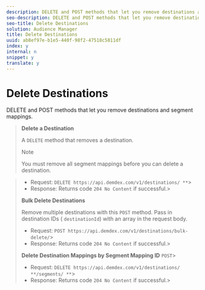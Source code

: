 ```yaml
---
description: DELETE and POST methods that let you remove destinations and segment mappings.
seo-description: DELETE and POST methods that let you remove destinations and segment mappings.
seo-title: Delete Destinations
solution: Audience Manager
title: Delete Destinations
uuid: ab8ef97e-b1e5-440f-98f2-47518c5811df
index: y
internal: n
snippet: y
translate: y
---
```


# Delete Destinations

DELETE and POST methods that let you remove destinations and segment mappings.


>
>
>**Delete a Destination** 
>
>
>A `DELETE` method that removes a destination. 
>>[!NOTE]
>>
>>You must remove all segment mappings before you can delete a destination.

>
>* Request: `DELETE https://api.demdex.com/v1/destinations/ *`<destinationId>`*`>
>* Response: Returns code `204 No Content` if successful.>
>
>
>
>
>**Bulk Delete Destinations** 
>
>
>Remove multiple destinations with this `POST` method. Pass in destination IDs ( `destinationId`) with an array in the request body. 
>
>* Request: `POST https://api.demdex.com/v1/destinations/bulk-delete/`>
>* Response: Returns code `204 No Content` if successful.>
>
>
>
>
>**Delete Destination Mappings by Segment Mapping ID** 
>`POST`>
>* Request: `DELETE https://api.demdex.com/v1/destinations/ *`<destinationId>`*/segments/ *`<mappingId>`*`>
>* Response: Returns code `204 No Content` if successful.>
>
>
